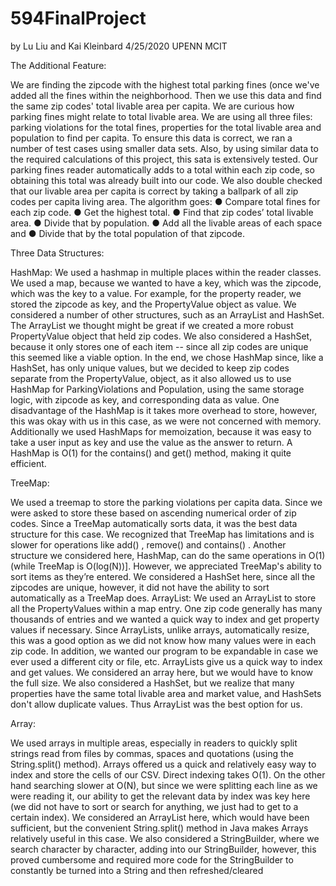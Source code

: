 # 594FinalProject
by Lu Liu and Kai Kleinbard
4/25/2020
UPENN MCIT

The Additional Feature:

We are finding the zipcode with the highest total parking fines (once
we've added all the fines within the neighborhood. Then we use this
data and find the same zip codes' total livable area per capita. We
are curious how parking fines might relate to total livable area. We
are using all three files: parking violations for the total fines,
properties for the total livable area and population to find per
capita. To ensure this data is correct, we ran a number of test cases
using smaller data sets. Also, by using similar data to the required
calculations of this project, this sata is extensively tested. Our
parking fines reader automatically adds to a total within each zip
code, so obtaining this total was already built into our code. We also
double checked that our livable area per capita is correct by taking a
ballpark of all zip codes per capita living area. The algorithm goes:
● Compare total fines for each zip code.
● Get the highest total.
● Find that zip codes’ total livable area.
● Divide that by population.
● Add all the livable areas of each space and
● Divide that by the total population of that zipcode.

Three Data Structures:

HashMap: We used a hashmap in multiple places within the reader
classes. We used a map, because we wanted to have a key, which was the
zipcode, which was the key to a value. For example, for the property
reader, we stored the zipcode as key, and the PropertyValue object as
value. We considered a number of other structures, such as an
ArrayList and HashSet. The ArrayList we thought might be great if we
created a more robust PropertyValue object that held zip codes. We
also considered a HashSet, because it only stores one of each item --
since all zip codes are unique this seemed like a viable option. In
the end, we chose HashMap since, like a HashSet, has only unique
values, but we decided to keep zip codes separate from the
PropertyValue, object, as it also allowed us to use HashMap for
ParkingViolations and Population, using the same storage logic, with
zipcode as key, and corresponding data as value. One disadvantage of
the HashMap is it takes more overhead to store, however, this was okay
with us in this case, as we were not concerned with memory.
Additionally we used HashMaps for memoization, because it was easy to
take a user input as key and use the value as the answer to return. A
HashMap is O(1) for the contains() and get() method, making it quite
efficient.

TreeMap:

We used a treemap to store the parking violations per capita
data. Since we were asked to store these based on ascending numerical
order of zip codes. Since a TreeMap automatically sorts data, it was
the best data structure for this case. We recognized that TreeMap has
limitations and is slower for operations like add() , remove() and
contains() . Another structure we considered here, HashMap, can do the
same operations in O(1) (while TreeMap is O(log(N))]. However, we
appreciated TreeMap's ability to sort items as they’re entered. We
considered a HashSet here, since all the zipcodes are unique, however,
it did not have the ability to sort automatically as a TreeMap does.
ArrayList: We used an ArrayList to store all the PropertyValues within
a map entry. One zip code generally has many thousands of entries and
we wanted a quick way to index and get property values if necessary.
Since ArrayLists, unlike arrays, automatically resize, this was a good
option as we did not know how many values were in each zip code. In
addition, we wanted our program to be expandable in case we ever used
a different city or file, etc. ArrayLists give us a quick way to index
and get values. We considered an array here, but we would have to know
the full size. We also considered a HashSet, but we realize that many
properties have the same total livable area and market value, and
HashSets don't allow duplicate values. Thus ArrayList was the best
option for us.

Array: 

We used arrays in multiple areas, especially in readers to
quickly split strings read from files by commas, spaces and quotations
(using the String.split() method). Arrays offered us a quick and
relatively easy way to index and store the cells of our CSV. Direct
indexing takes O(1). On the other hand searching slower at O(N), but
since we were splitting each line as we were reading it, our ability
to get the relevant data by index was key here (we did not have to
sort or search for anything, we just had to get to a certain index).
We considered an ArrayList here, which would have been sufficient, but
the convenient String.split() method in Java makes Arrays relatively
useful in this case. We also considered a StringBuilder, where we
search character by character, adding into our StringBuilder, however,
this proved cumbersome and required more code for the StringBuilder to
constantly be turned into a String and then refreshed/cleared

